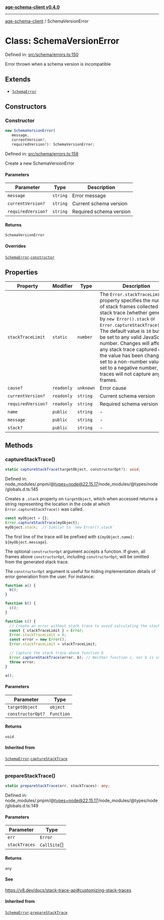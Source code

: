[**age-schema-client v0.4.0**](../index.md)

***

[age-schema-client](../index.md) / SchemaVersionError

# Class: SchemaVersionError

Defined in: [src/schema/errors.ts:150](https://github.com/standardbeagle/ageSchemaClient/blob/main/src/schema/errors.ts#L150)

Error thrown when a schema version is incompatible

## Extends

- [`SchemaError`](SchemaError.md)

## Constructors

### Constructor

```ts
new SchemaVersionError(
   message, 
   currentVersion?, 
   requiredVersion?): SchemaVersionError;
```

Defined in: [src/schema/errors.ts:158](https://github.com/standardbeagle/ageSchemaClient/blob/main/src/schema/errors.ts#L158)

Create a new SchemaVersionError

#### Parameters

| Parameter | Type | Description |
| ------ | ------ | ------ |
| `message` | `string` | Error message |
| `currentVersion?` | `string` | Current schema version |
| `requiredVersion?` | `string` | Required schema version |

#### Returns

`SchemaVersionError`

#### Overrides

[`SchemaError`](SchemaError.md).[`constructor`](SchemaError.md#constructor)

## Properties

| Property | Modifier | Type | Description | Inherited from | Defined in |
| ------ | ------ | ------ | ------ | ------ | ------ |
| <a id="stacktracelimit"></a> `stackTraceLimit` | `static` | `number` | The `Error.stackTraceLimit` property specifies the number of stack frames collected by a stack trace (whether generated by `new Error().stack` or `Error.captureStackTrace(obj)`). The default value is `10` but may be set to any valid JavaScript number. Changes will affect any stack trace captured _after_ the value has been changed. If set to a non-number value, or set to a negative number, stack traces will not capture any frames. | [`SchemaError`](SchemaError.md).[`stackTraceLimit`](SchemaError.md#stacktracelimit) | node\_modules/.pnpm/@types+node@22.15.17/node\_modules/@types/node/globals.d.ts:161 |
| <a id="cause"></a> `cause?` | `readonly` | `unknown` | Error cause | [`SchemaError`](SchemaError.md).[`cause`](SchemaError.md#cause) | [src/schema/errors.ts:17](https://github.com/standardbeagle/ageSchemaClient/blob/main/src/schema/errors.ts#L17) |
| <a id="currentversion"></a> `currentVersion?` | `readonly` | `string` | Current schema version | - | [src/schema/errors.ts:160](https://github.com/standardbeagle/ageSchemaClient/blob/main/src/schema/errors.ts#L160) |
| <a id="requiredversion"></a> `requiredVersion?` | `readonly` | `string` | Required schema version | - | [src/schema/errors.ts:161](https://github.com/standardbeagle/ageSchemaClient/blob/main/src/schema/errors.ts#L161) |
| <a id="name"></a> `name` | `public` | `string` | - | [`SchemaError`](SchemaError.md).[`name`](SchemaError.md#name) | website/node\_modules/.pnpm/typescript@5.6.3/node\_modules/typescript/lib/lib.es5.d.ts:1076 |
| <a id="message"></a> `message` | `public` | `string` | - | [`SchemaError`](SchemaError.md).[`message`](SchemaError.md#message) | website/node\_modules/.pnpm/typescript@5.6.3/node\_modules/typescript/lib/lib.es5.d.ts:1077 |
| <a id="stack"></a> `stack?` | `public` | `string` | - | [`SchemaError`](SchemaError.md).[`stack`](SchemaError.md#stack) | website/node\_modules/.pnpm/typescript@5.6.3/node\_modules/typescript/lib/lib.es5.d.ts:1078 |

## Methods

### captureStackTrace()

```ts
static captureStackTrace(targetObject, constructorOpt?): void;
```

Defined in: node\_modules/.pnpm/@types+node@22.15.17/node\_modules/@types/node/globals.d.ts:145

Creates a `.stack` property on `targetObject`, which when accessed returns
a string representing the location in the code at which
`Error.captureStackTrace()` was called.

```js
const myObject = {};
Error.captureStackTrace(myObject);
myObject.stack;  // Similar to `new Error().stack`
```

The first line of the trace will be prefixed with
`${myObject.name}: ${myObject.message}`.

The optional `constructorOpt` argument accepts a function. If given, all frames
above `constructorOpt`, including `constructorOpt`, will be omitted from the
generated stack trace.

The `constructorOpt` argument is useful for hiding implementation
details of error generation from the user. For instance:

```js
function a() {
  b();
}

function b() {
  c();
}

function c() {
  // Create an error without stack trace to avoid calculating the stack trace twice.
  const { stackTraceLimit } = Error;
  Error.stackTraceLimit = 0;
  const error = new Error();
  Error.stackTraceLimit = stackTraceLimit;

  // Capture the stack trace above function b
  Error.captureStackTrace(error, b); // Neither function c, nor b is included in the stack trace
  throw error;
}

a();
```

#### Parameters

| Parameter | Type |
| ------ | ------ |
| `targetObject` | `object` |
| `constructorOpt?` | `Function` |

#### Returns

`void`

#### Inherited from

[`SchemaError`](SchemaError.md).[`captureStackTrace`](SchemaError.md#capturestacktrace)

***

### prepareStackTrace()

```ts
static prepareStackTrace(err, stackTraces): any;
```

Defined in: node\_modules/.pnpm/@types+node@22.15.17/node\_modules/@types/node/globals.d.ts:149

#### Parameters

| Parameter | Type |
| ------ | ------ |
| `err` | `Error` |
| `stackTraces` | `CallSite`[] |

#### Returns

`any`

#### See

https://v8.dev/docs/stack-trace-api#customizing-stack-traces

#### Inherited from

[`SchemaError`](SchemaError.md).[`prepareStackTrace`](SchemaError.md#preparestacktrace)
